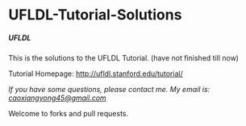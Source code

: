 UFLDL-Tutorial-Solutions
=======
##### UFLDL

This is the solutions to the UFLDL Tutorial. (have not finished till now)

Tutorial Homepage: http://ufldl.stanford.edu/tutorial/


*If you have some questions, please contact me. My email is: caoxiangyong45@gmail.com*

Welcome to forks and pull requests. 